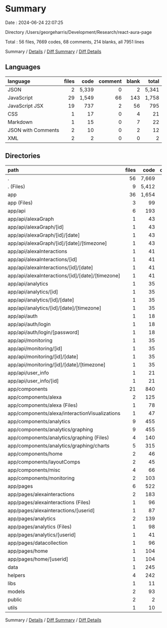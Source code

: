 # Summary

Date : 2024-06-24 22:07:25

Directory /Users/georgeharris/Development/Research/react-aura-page

Total : 56 files,  7669 codes, 68 comments, 214 blanks, all 7951 lines

Summary / [Details](details.md) / [Diff Summary](diff.md) / [Diff Details](diff-details.md)

## Languages
| language | files | code | comment | blank | total |
| :--- | ---: | ---: | ---: | ---: | ---: |
| JSON | 2 | 5,339 | 0 | 2 | 5,341 |
| JavaScript | 29 | 1,549 | 66 | 143 | 1,758 |
| JavaScript JSX | 19 | 737 | 2 | 56 | 795 |
| CSS | 1 | 17 | 0 | 4 | 21 |
| Markdown | 1 | 15 | 0 | 7 | 22 |
| JSON with Comments | 2 | 10 | 0 | 2 | 12 |
| XML | 2 | 2 | 0 | 0 | 2 |

## Directories
| path | files | code | comment | blank | total |
| :--- | ---: | ---: | ---: | ---: | ---: |
| . | 56 | 7,669 | 68 | 214 | 7,951 |
| . (Files) | 9 | 5,412 | 2 | 18 | 5,432 |
| app | 36 | 1,654 | 8 | 134 | 1,796 |
| app (Files) | 3 | 99 | 0 | 13 | 112 |
| app/api | 6 | 193 | 0 | 21 | 214 |
| app/api/alexaGraph | 1 | 43 | 0 | 4 | 47 |
| app/api/alexaGraph/[id] | 1 | 43 | 0 | 4 | 47 |
| app/api/alexaGraph/[id]/[date] | 1 | 43 | 0 | 4 | 47 |
| app/api/alexaGraph/[id]/[date]/[timezone] | 1 | 43 | 0 | 4 | 47 |
| app/api/alexaInteractions | 1 | 41 | 0 | 4 | 45 |
| app/api/alexaInteractions/[id] | 1 | 41 | 0 | 4 | 45 |
| app/api/alexaInteractions/[id]/[date] | 1 | 41 | 0 | 4 | 45 |
| app/api/alexaInteractions/[id]/[date]/[timezone] | 1 | 41 | 0 | 4 | 45 |
| app/api/analytics | 1 | 35 | 0 | 5 | 40 |
| app/api/analytics/[id] | 1 | 35 | 0 | 5 | 40 |
| app/api/analytics/[id]/[date] | 1 | 35 | 0 | 5 | 40 |
| app/api/analytics/[id]/[date]/[timezone] | 1 | 35 | 0 | 5 | 40 |
| app/api/auth | 1 | 18 | 0 | 2 | 20 |
| app/api/auth/login | 1 | 18 | 0 | 2 | 20 |
| app/api/auth/login/[password] | 1 | 18 | 0 | 2 | 20 |
| app/api/monitoring | 1 | 35 | 0 | 4 | 39 |
| app/api/monitoring/[id] | 1 | 35 | 0 | 4 | 39 |
| app/api/monitoring/[id]/[date] | 1 | 35 | 0 | 4 | 39 |
| app/api/monitoring/[id]/[date]/[timezone] | 1 | 35 | 0 | 4 | 39 |
| app/api/user_info | 1 | 21 | 0 | 2 | 23 |
| app/api/user_info/[id] | 1 | 21 | 0 | 2 | 23 |
| app/components | 21 | 840 | 2 | 63 | 905 |
| app/components/alexa | 2 | 125 | 0 | 8 | 133 |
| app/components/alexa (Files) | 1 | 78 | 0 | 6 | 84 |
| app/components/alexa/interactionVisualizations | 1 | 47 | 0 | 2 | 49 |
| app/components/analytics | 9 | 455 | 1 | 33 | 489 |
| app/components/analytics/graphing | 9 | 455 | 1 | 33 | 489 |
| app/components/analytics/graphing (Files) | 4 | 140 | 0 | 8 | 148 |
| app/components/analytics/graphing/charts | 5 | 315 | 1 | 25 | 341 |
| app/components/home | 2 | 46 | 1 | 5 | 52 |
| app/components/layoutComps | 2 | 45 | 0 | 5 | 50 |
| app/components/misc | 4 | 66 | 0 | 5 | 71 |
| app/components/monitoring | 2 | 103 | 0 | 7 | 110 |
| app/pages | 6 | 522 | 6 | 37 | 565 |
| app/pages/alexainteractions | 2 | 183 | 2 | 17 | 202 |
| app/pages/alexainteractions (Files) | 1 | 96 | 1 | 8 | 105 |
| app/pages/alexainteractions/[userid] | 1 | 87 | 1 | 9 | 97 |
| app/pages/analytics | 2 | 139 | 3 | 10 | 152 |
| app/pages/analytics (Files) | 1 | 98 | 1 | 5 | 104 |
| app/pages/analytics/[userid] | 1 | 41 | 2 | 5 | 48 |
| app/pages/datacollection | 1 | 96 | 0 | 5 | 101 |
| app/pages/home | 1 | 104 | 1 | 5 | 110 |
| app/pages/home/[userid] | 1 | 104 | 1 | 5 | 110 |
| data | 1 | 245 | 14 | 20 | 279 |
| helpers | 4 | 242 | 43 | 22 | 307 |
| libs | 1 | 11 | 0 | 4 | 15 |
| models | 2 | 93 | 0 | 15 | 108 |
| public | 2 | 2 | 0 | 0 | 2 |
| utils | 1 | 10 | 1 | 1 | 12 |

Summary / [Details](details.md) / [Diff Summary](diff.md) / [Diff Details](diff-details.md)